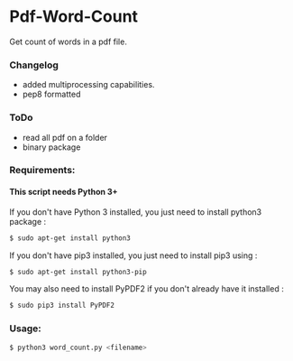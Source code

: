 # Pdf-Word-Count
Get count of words in a pdf file.

### Changelog

* added multiprocessing capabilities.
* pep8 formatted

### ToDo

* read all pdf on a folder
* binary package

### Requirements:


#### This script needs Python 3+

If you don't have Python 3 installed, you just need to install python3 package :

```bash
$ sudo apt-get install python3
```

If you don't have pip3 installed, you just need to install pip3 using :

```bash
$ sudo apt-get install python3-pip
```

You may also need to install PyPDF2 if you don't already have it installed :
```bash
$ sudo pip3 install PyPDF2

```
### Usage:

```bash
$ python3 word_count.py <filename>
```
